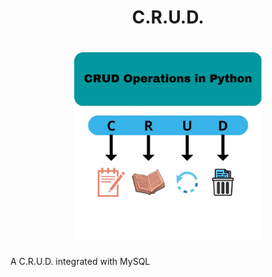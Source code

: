 <h1 align="center">
C.R.U.D.
</h1>

<h1 align="center">
<img src= "crud_img.png" width="300" height="300" />
</h1>

A C.R.U.D. integrated with MySQL
